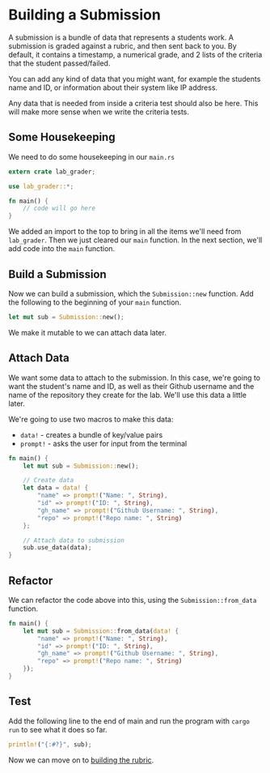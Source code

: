 # Building a Submission
A submission is a bundle of data that represents a students work. A submission is graded against a rubric, and then sent back to you. By default, it contains a timestamp, a numerical grade, and 2 lists of the criteria that the student passed/failed.

You can add any kind of data that you might want, for example the students name and ID, or information about their system like IP address.

Any data that is needed from inside a criteria test should also be here. This will make more sense when we write the criteria tests.

## Some Housekeeping
We need to do some housekeeping in our `main.rs`

```rust ,noplaypen
extern crate lab_grader;

use lab_grader::*;

fn main() {
    // code will go here
}
```

We added an import to the top to bring in all the items we'll need from `lab_grader`. Then we just cleared our `main` function. In the next section, we'll add code into the `main` function.


## Build a Submission
Now we can build a submission, which the `Submission::new` function. Add the following to the beginning of your `main` function.
```rust ,noplaypen
let mut sub = Submission::new();
```
We make it mutable to we can attach data later.

## Attach Data
We want some data to attach to the submission. In this case, we're going to want the student's name and ID, as well as their Github username and the name of the repository they create for the lab. We'll use this data a little later.

We're going to use two macros to make this data:
- `data!` - creates a bundle of key/value pairs
- `prompt!` - asks the user for input from the terminal

```rust ,noplaypen
fn main() {
    let mut sub = Submission::new();

    // Create data
    let data = data! {
        "name" => prompt!("Name: ", String),
        "id" => prompt!("ID: ", String),
        "gh_name" => prompt!("Github Username: ", String),
        "repo" => prompt!("Repo name: ", String)
    };

    // Attach data to submission
    sub.use_data(data);
}
```

## Refactor
We can refactor the code above into this, using the `Submission::from_data` function.

```rust ,noplaypen
fn main() {
    let mut sub = Submission::from_data(data! {
        "name" => prompt!("Name: ", String),
        "id" => prompt!("ID: ", String),
        "gh_name" => prompt!("Github Username: ", String),
        "repo" => prompt!("Repo name: ", String)
    });
}

```

## Test
Add the following line to the end of main and run the program with `cargo run` to see what it does so far.

```rust ,noplaypen
println!("{:#?}", sub);
```

Now we can move on to [building the rubric](rubric.md).
